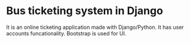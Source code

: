 # Bus ticketing system in Django
 It is an online ticketing application made with Django/Python. It has user accounts funcationality. Bootstrap is used for UI.
